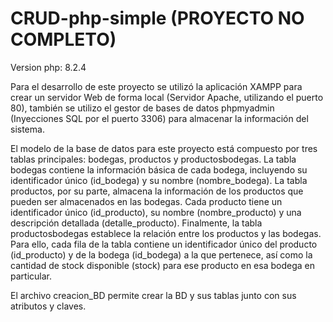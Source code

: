 # CRUD-php-simple (PROYECTO NO COMPLETO)

Version php: 8.2.4

Para el desarrollo de este proyecto se utilizó la aplicación XAMPP para crear un servidor Web de forma local (Servidor Apache, utilizando el puerto 80), también se utilizo el gestor de bases de datos phpmyadmin (Inyecciones SQL por el puerto 3306) para almacenar la información del sistema.

El modelo de la base de datos para este proyecto está compuesto por tres tablas principales: bodegas, productos y productosbodegas. La tabla bodegas contiene la información básica de cada bodega, incluyendo su identificador único (id_bodega) y su nombre (nombre_bodega). La tabla productos, por su parte, almacena la información de los productos que pueden ser almacenados en las bodegas. Cada producto tiene un identificador único (id_producto), su nombre (nombre_producto) y una descripción detallada (detalle_producto).
Finalmente, la tabla productosbodegas establece la relación entre los productos y las bodegas. Para ello, cada fila de la tabla contiene un identificador único del producto (id_producto) y de la bodega (id_bodega) a la que pertenece, así como la cantidad de stock disponible (stock) para ese producto en esa bodega en particular.

El archivo creacion_BD permite crear la BD y sus tablas junto con sus atributos y claves.
